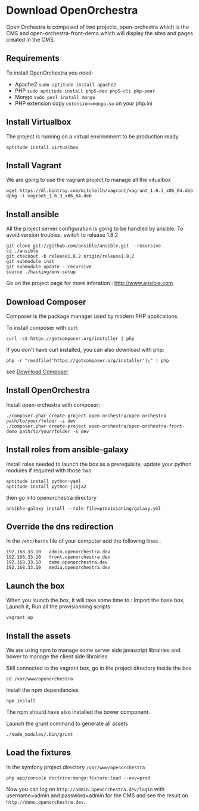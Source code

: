 # Download OpenOrchestra

Open Orchestra is composed of two projects, open-orchestra which is the CMS and open-orchestra-front-demo which will display the sites and pages created in the CMS.

## Requirements

To install OpenOrchestra you need:

* Apache2 `sudo aptitude install apache2`
* PHP `sudo aptitude install php5-dev php5-cli php-pear`
* Mongo  `sudo pecl install mongo`
* PHP extension copy `extension=mongo.so` on your php.ini

## Install Virtualbox
The project is running on a virtual environment to be production ready

    aptitude install virtualbox

## Install Vagrant
We are going to use the vagrant project to manage all the vitualbox

    wget https://dl.bintray.com/mitchellh/vagrant/vagrant_1.6.3_x86_64.deb
    dpkg -i vagrant_1.6.3_x86_64.deb

## Install ansible
All the project server configuration is going to be handled by ansible.
To avoid version troubles, switch to release 1.8.2

    git clone git://github.com/ansible/ansible.git --recursive
    cd ./ansible
    git checkout -b release1.8.2 origin/release1.8.2
    git submodule init
    git submodule update --recursive
    source ./hacking/env-setup

Go on the project page for more inforation : http://www.ansible.com

## Download Composer
Composer is the package manager used by modern PHP applications.

To install composer with curl:

    curl -sS https://getcomposer.org/installer | php

If you don't have curl installed, you can also download with php:

    php -r "readfile('https://getcomposer.org/installer');" | php

see [Download Composer](https://getcomposer.org/download/)

## Install OpenOrchestra
Install open-orchestra with composer:

    ./composer.phar create-project open-orchestra/open-orchestra path/to/your/folder -s dev
    ./composer.phar create-project open-orchestra/open-orchestra-front-demo path/to/your/folder -s dev

## Install roles from ansible-galaxy
Install roles needed to launch the box
as a prerequisite, update your python modules if required with those two

    aptitude install python-yaml
    aptitude install python-jinja2

then go into openorchestra directory

    ansible-galaxy install --role-file=provisioning/galaxy.yml

## Override the dns redirection
In the `/etc/hosts` file of your computer add the following lines :

    192.168.33.10   admin.openorchestra.dev
    192.168.33.10   front.openorchestra.dev
    192.168.33.10   demo.openorchestra.dev
    192.168.33.10   media.openorchestra.dev

## Launch the box
When you launch the box, it will take some time to :
Import the base box,
Launch it,
Run all the provisionning scripts

    vagrant up

## Install the assets
We are using npm to manage some server side javascript librairies and bower to manage the client side librairies

Still connected to the vagrant box, go in the project directory inside the box

    cd /var/www/openorchestra

Install the npm dependancies

    npm install

The npm should have also installed the bower component.

Launch the grunt command to generate all assets

    ./node_modules/.bin/grunt

## Load the fixtures
In the symfony project directory `/var/www/openorchestra`

    php app/console doctrine:mongo:fixture:load --env=prod

Now you can log on `http://admin.openorchestra.dev/login` with username=admin and password=admin for the CMS and see the result on `http://demo.openorchestra.dev`.
